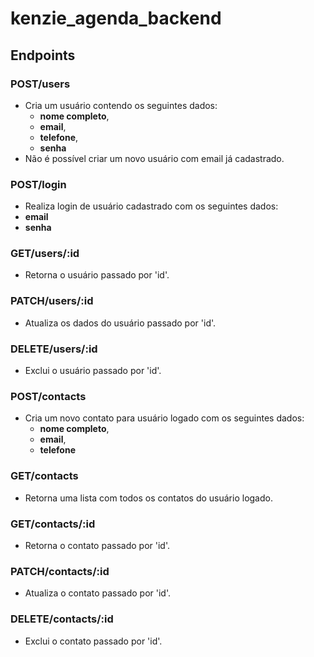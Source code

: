 # kenzie_agenda_backend

## Endpoints
### **POST/users**
* Cria um usuário contendo os seguintes dados: 
  * **nome completo**,
  * **email**,
  * **telefone**,
  * **senha**
* Não é possível criar um novo usuário com email já cadastrado.

### **POST/login**
* Realiza login de usuário cadastrado com os seguintes dados:
* **email**
* **senha**

### **GET/users/:id**
* Retorna o usuário passado por 'id'.

### **PATCH/users/:id**
* Atualiza os dados do usuário passado por 'id'.
  
### **DELETE/users/:id**
 * Exclui o usuário passado por 'id'.
 
### **POST/contacts**
* Cria um novo contato para usuário logado com os seguintes dados: 
  * **nome completo**,
  * **email**,
  * **telefone**

### **GET/contacts**
* Retorna uma lista com todos os contatos do usuário logado.

### **GET/contacts/:id**
* Retorna o contato passado por 'id'.

### **PATCH/contacts/:id**
* Atualiza o contato passado por 'id'.

### **DELETE/contacts/:id**
* Exclui o contato passado por 'id'.
